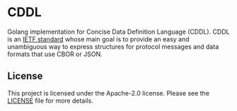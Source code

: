 # CDDL

Golang implementation for Concise Data Definition Language (CDDL). CDDL is an [IETF standard](https://www.rfc-editor.org/rfc/rfc8610) whose main goal is to provide an easy and unambiguous way to express structures for protocol messages and data formats that use CBOR or JSON.

## License

This project is licensed under the Apache-2.0 license. Please see the [LICENSE](LICENSE) file for more details.